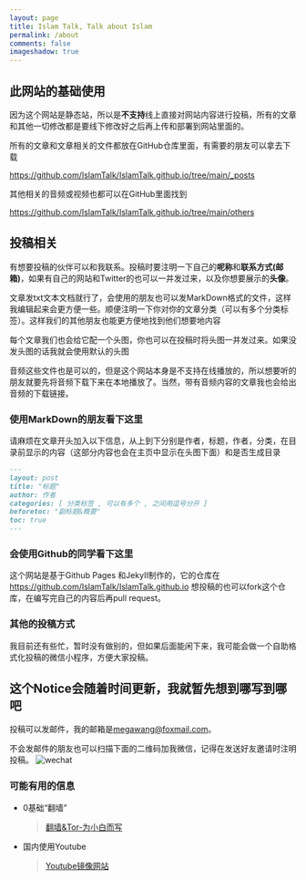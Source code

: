 ```yaml
---
layout: page
title: Islam Talk, Talk about Islam 
permalink: /about
comments: false
imageshadow: true
---
```


## 此网站的基础使用

因为这个网站是静态站，所以是**不支持**线上直接对网站内容进行投稿，所有的文章和其他一切修改都是要线下修改好之后再上传和部署到网站里面的。

所有的文章和文章相关的文件都放在GitHub仓库里面，有需要的朋友可以拿去下载

<https://github.com/IslamTalk/IslamTalk.github.io/tree/main/_posts>

其他相关的音频或视频也都可以在GitHub里面找到

<https://github.com/IslamTalk/IslamTalk.github.io/tree/main/others>

## 投稿相关

有想要投稿的伙伴可以和我联系。投稿时要注明一下自己的**呢称**和**联系方式(邮箱)**，如果有自己的网站和Twitter的也可以一并发过来，以及你想要展示的**头像**。

文章发txt文本文档就行了，会使用的朋友也可以发MarkDown格式的文件，这样我编辑起来会更方便一些。顺便注明一下你对你的文章分类（可以有多个分类标签）。这样我们的其他朋友也能更方便地找到他们想要地内容

每个文章我们也会给它配一个头图，你也可以在投稿时将头图一并发过来。如果没发头图的话我就会使用默认的头图

音频这些文件也是可以的，但是这个网站本身是不支持在线播放的，所以想要听的朋友就要先将音频下载下来在本地播放了。当然，带有音频内容的文章我也会给出音频的下载链接。

### 使用MarkDown的朋友看下这里

请麻烦在文章开头加入以下信息，从上到下分别是作者，标题，作者，分类，在目录前显示的内容（这部分内容也会在主页中显示在头图下面）和是否生成目录

~~~ markdown
---
layout: post
title: "标题"
author: 作者
categories: [ 分类标签 , 可以有多个 , 之间用逗号分开 ]
beforetoc: "副标题&概要"
toc: true
---
~~~

### 会使用Github的同学看下这里

这个网站是基于Github Pages 和JekyII制作的，它的仓库在<https://github.com/IslamTalk/IslamTalk.github.io>
想投稿的也可以fork这个仓库，在编写完自己的内容后再pull request。

### 其他的投稿方式

我目前还有些忙，暂时没有做别的，但如果后面能闲下来，我可能会做一个自助格式化投稿的微信小程序，方便大家投稿。

## 这个Notice会随着时间更新，我就暂先想到哪写到哪吧

投稿可以发邮件，我的邮箱是<megawang@foxmail.com>。

不会发邮件的朋友也可以扫描下面的二维码加我微信，记得在发送好友邀请时注明投稿。
![wechat](https://islamtalk.github.io/assets/images/wechat.jpg)

### 可能有用的信息

- 0基础“翻墙”
  
  > [翻墙&Tor-为小白而写](https://megamu.icu/2022/04/VpnAndTor/)
  
- 国内使用Youtube
  
  > [Youtube镜像网站](https://megamu.icu/2022/03/y2bmirro/)
